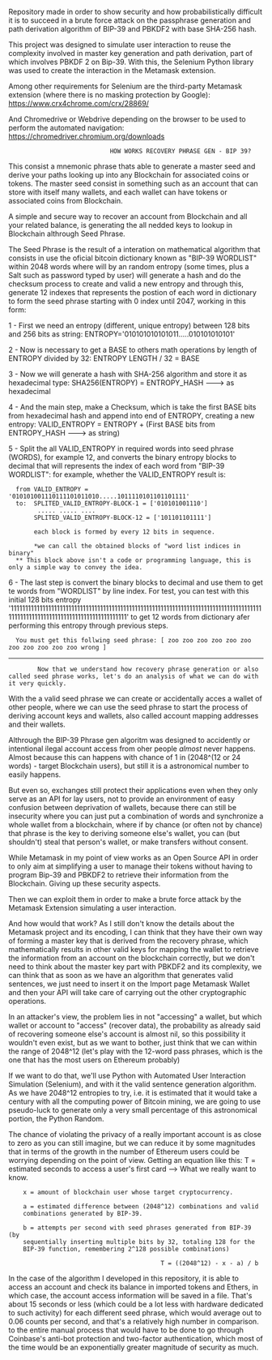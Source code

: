 Repository made in order to show security and how probabilistically difficult it is to succeed in a brute force attack on the passphrase generation and path derivation algorithm of BIP-39 and PBKDF2 with base SHA-256 hash.

This project was designed to simulate user interaction to reuse the complexity involved in master key generation and path derivation, part of which involves PBKDF 2 on Bip-39.
With this, the Selenium Python library was used to create the interaction in the Metamask extension.


Among other requirements for Selenium are the third-party Metamask extension (where there is no masking protection by Google):
    https://www.crx4chrome.com/crx/28869/

And Chromedrive or Webdrive depending on the browser to be used to perform the automated navigation:
    https://chromedriver.chromium.org/downloads


                                HOW WORKS RECOVERY PHRASE GEN - BIP 39?
                                                                

This consist a mnemonic phrase thats able to generate a master seed and derive your paths looking up into any Blockchain for associated coins or tokens.
The master seed consist in something such as an account that can store with itself many wallets, and each wallet can have tokens or associated coins from Blockchain.

A simple and secure way to recover an account from Blockchain and all your related balance, is generating the all nedded keys to lookup in Blockchain althrough Seed Phrase.

The Seed Phrase is the result of a interation on mathematical algorithm that consists in use the oficial bitcoin dictionary known as "BIP-39 WORDLIST" within 2048 words where will by
an random entropy (some times, plus a Salt such as password typed by user) will generate a hash and do the checksum process to create and valid a new entropy
and through this, generate 12 indexes that represents the postion of each word in dictionary to form the seed phrase starting with 0 index until 2047, working in this form:


1 - First we need an entropy (different, unique entropy) between 128 bits and 256 bits as string: 
      ENTROPY='010101010101011.....010101010101'
      
2 - Now is necessary to get a BASE to others math operations by length of ENTROPY divided by 32: 
      ENTROPY LENGTH / 32 = BASE

3 - Now we will generate a hash with SHA-256 algorithm and store it as hexadecimal type:
      SHA256(ENTROPY) = ENTROPY_HASH ---> as hexadecimal

4 - And the main step, make a Checksum, which is take the first BASE bits from hexadecimal hash and append into end of ENTROPY, creating a new entropy:
      VALID_ENTROPY = ENTROPY + (First BASE bits from ENTROPY_HASH ---> as string)
      
5 - Split the all VALID_ENTROPY in required words into seed phrase (WORDS), for example 12, and converts the binary entropy blocks to decimal that will represents the index of each
word from "BIP-39 WORDLIST":
      for example, whether the VALID_ENTROPY result is: 
      
      from VALID_ENTROPY = '010101001110111101011010.....1011110101101101111'
      to:  SPLITED_VALID_ENTROPY-BLOCK-1 = ['010101001110']
            ..... ..... ....
           SPLITED_VALID_ENTROPY-BLOCK-12 = ['101101101111']
           
           each block is formed by every 12 bits in sequence.
           
           *we can call the obtained blocks of "word list indices in binary"
      ** This block above isn't a code or programming language, this is only a simple way to convey the idea.

6 - The last step is convert the binary blocks to decimal and use them to get te words from "WORDLIST" by line index.
      For test, you can test with this initial 128 bits entropy '11111111111111111111111111111111111111111111111111111111111111111111111111111111111111111111111111111111111111111111111111111111'
      to get 12 words from dictionary afer performing this entropy through previous steps.
      
      You must get this follwing seed phrase: [ zoo zoo zoo zoo zoo zoo zoo zoo zoo zoo zoo wrong ] 
      

____________________________________________________________________________________________________________________________________________________________________________________________________
            
            
            
            Now that we understand how recovery phrase generation or also called seed phrase works, let's do an analysis of what we can do with it very quickly.

With the a valid seed phrase we can create or accidentally acces a wallet of other people, where we can use the seed phrase to start the process of deriving account keys and wallets, also called account mapping addresses and their wallets.

Althrough the BIP-39 Phrase gen algoritm was designed to accidently or intentional ilegal account access from oher people *almost* never happens.
Almost because this can happens with chance of 1 in (2048^(12 or 24 words) - target Blockchain users), but still it is a astronomical number to easily happens.

But even so, exchanges still protect their applications even when they only serve as an API for lay users, not to provide an environment of easy confusion between deprivation of wallets, because there can still be insecurity where you can just put a combination of words and synchronize a whole wallet from a blockchain, where if by chance (or often not by chance) that phrase is the key to deriving someone else's wallet, you can (but shouldn't) steal that person's wallet, or make transfers without consent.

While Metamask in my point of view works as an Open Source API in order to only aim at simplifying a user to manage their tokens without having to program Bip-39 and PBKDF2 to retrieve their information from the Blockchain. Giving up these security aspects.

Then we can exploit them in order to make a brute force attack by the Metamask Extension simulating a user interaction.

And how would that work? As I still don't know the details about the Metamask project and its encoding, I can think that they have their own way of forming a master key that is derived from the recovery phrase, which mathematically results in other valid keys for mapping the wallet to retrieve the information from an account on the blockchain correctly, but we don't need to think about the master key part with PBKDF2 and its complexity, we can think that as soon as we have an algorithm that generates valid sentences, we just need to insert it on the Import page Metamask Wallet and then your API will take care of carrying out the other cryptographic operations.

In an attacker's view, the problem lies in not "accessing" a wallet, but which wallet or account to "access" (recover data), the probability as already said of recovering someone else's account is almost nil, so this possibility it wouldn't even exist, but as we want to bother, just think that we can within the range of 2048^12 (let's play with the 12-word pass phrases, which is the one that has the most users on Ethereum probably)

If we want to do that, we'll use Python with Automated User Interaction Simulation (Selenium), and with it the valid sentence generation algorithm. As we have 2048^12 entropies to try, i.e. it is estimated that it would take a century with all the computing power of Bitcoin mining, we are going to use pseudo-luck to generate only a very small percentage of this astronomical portion, the Python Random.

The chance of violating the privacy of a really important account is as close to zero as you can still imagine, but we can reduce it by some magnitudes that in terms of the growth in the number of Ethereum users could be worrying depending on the point of view. Getting an equation like this:
        T = estimated seconds to access a user's first card --> What we really want to know.

        x = amount of blockchain user whose target cryptocurrency.

        a = estimated difference between (2048^12) combinations and valid
        combinations generated by BIP-39.

        b = attempts per second with seed phrases generated from BIP-39 (by
        sequentially inserting multiple bits by 32, totaling 128 for the
        BIP-39 function, remembering 2^128 possible combinations)

                                              T = ((2048^12) - x - a) / b
                       


In the case of the algorithm I developed in this repository, it is able to access an account and check its balance in imported tokens and Ethers, in which case, the account access information will be saved in a file. That's about 15 seconds or less (which could be a lot less with hardware dedicated to such activity) for each different seed phrase, which would average out to 0.06 counts per second, and that's a relatively high number in comparison. to the entire manual process that would have to be done to go through Coinbase's anti-bot protection and two-factor authentication, which most of the time would be an exponentially greater magnitude of security as much.

      
